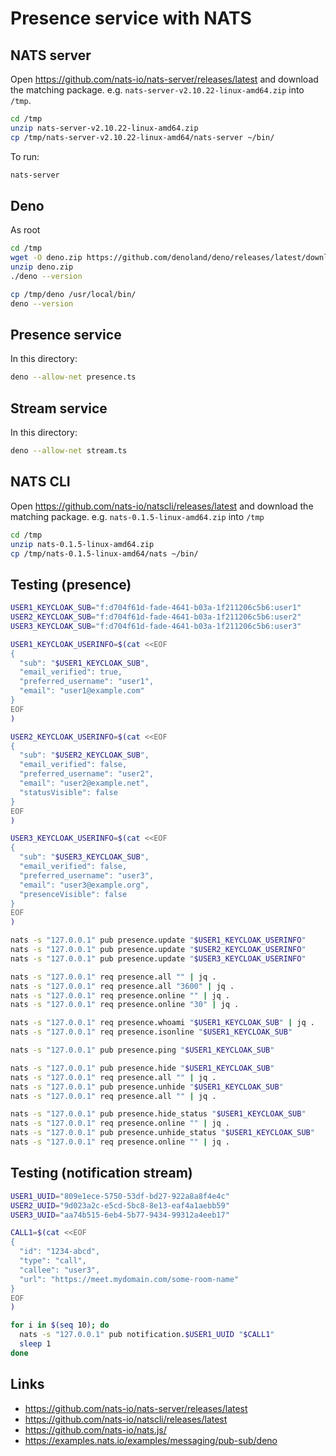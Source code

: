 # Presence service with NATS

## NATS server

Open https://github.com/nats-io/nats-server/releases/latest and download the
matching package. e.g. `nats-server-v2.10.22-linux-amd64.zip` into `/tmp`.

```bash
cd /tmp
unzip nats-server-v2.10.22-linux-amd64.zip
cp /tmp/nats-server-v2.10.22-linux-amd64/nats-server ~/bin/
```

To run:

```bash
nats-server
```

## Deno

As root

```bash
cd /tmp
wget -O deno.zip https://github.com/denoland/deno/releases/latest/download/deno-x86_64-unknown-linux-gnu.zip
unzip deno.zip
./deno --version

cp /tmp/deno /usr/local/bin/
deno --version
```

## Presence service

In this directory:

```bash
deno --allow-net presence.ts
```

## Stream service

In this directory:

```bash
deno --allow-net stream.ts
```

## NATS CLI

Open https://github.com/nats-io/natscli/releases/latest and download the
matching package. e.g. `nats-0.1.5-linux-amd64.zip` into `/tmp`

```bash
cd /tmp
unzip nats-0.1.5-linux-amd64.zip
cp /tmp/nats-0.1.5-linux-amd64/nats ~/bin/
```

## Testing (presence)

```bash
USER1_KEYCLOAK_SUB="f:d704f61d-fade-4641-b03a-1f211206c5b6:user1"
USER2_KEYCLOAK_SUB="f:d704f61d-fade-4641-b03a-1f211206c5b6:user2"
USER3_KEYCLOAK_SUB="f:d704f61d-fade-4641-b03a-1f211206c5b6:user3"

USER1_KEYCLOAK_USERINFO=$(cat <<EOF
{
  "sub": "$USER1_KEYCLOAK_SUB",
  "email_verified": true,
  "preferred_username": "user1",
  "email": "user1@example.com"
}
EOF
)

USER2_KEYCLOAK_USERINFO=$(cat <<EOF
{
  "sub": "$USER2_KEYCLOAK_SUB",
  "email_verified": false,
  "preferred_username": "user2",
  "email": "user2@example.net",
  "statusVisible": false
}
EOF
)

USER3_KEYCLOAK_USERINFO=$(cat <<EOF
{
  "sub": "$USER3_KEYCLOAK_SUB",
  "email_verified": false,
  "preferred_username": "user3",
  "email": "user3@example.org",
  "presenceVisible": false
}
EOF
)

nats -s "127.0.0.1" pub presence.update "$USER1_KEYCLOAK_USERINFO"
nats -s "127.0.0.1" pub presence.update "$USER2_KEYCLOAK_USERINFO"
nats -s "127.0.0.1" pub presence.update "$USER3_KEYCLOAK_USERINFO"

nats -s "127.0.0.1" req presence.all "" | jq .
nats -s "127.0.0.1" req presence.all "3600" | jq .
nats -s "127.0.0.1" req presence.online "" | jq .
nats -s "127.0.0.1" req presence.online "30" | jq .

nats -s "127.0.0.1" req presence.whoami "$USER1_KEYCLOAK_SUB" | jq .
nats -s "127.0.0.1" req presence.isonline "$USER1_KEYCLOAK_SUB"

nats -s "127.0.0.1" pub presence.ping "$USER1_KEYCLOAK_SUB"

nats -s "127.0.0.1" pub presence.hide "$USER1_KEYCLOAK_SUB"
nats -s "127.0.0.1" req presence.all "" | jq .
nats -s "127.0.0.1" pub presence.unhide "$USER1_KEYCLOAK_SUB"
nats -s "127.0.0.1" req presence.all "" | jq .

nats -s "127.0.0.1" pub presence.hide_status "$USER1_KEYCLOAK_SUB"
nats -s "127.0.0.1" req presence.online "" | jq .
nats -s "127.0.0.1" pub presence.unhide_status "$USER1_KEYCLOAK_SUB"
nats -s "127.0.0.1" req presence.online "" | jq .
```

## Testing (notification stream)

```bash
USER1_UUID="809e1ece-5750-53df-bd27-922a8a8f4e4c"
USER2_UUID="9d023a2c-e5cd-5bc8-8e13-eaf4a1aebb59"
USER3_UUID="aa74b515-6eb4-5b77-9434-99312a4eeb17"

CALL1=$(cat <<EOF
{
  "id": "1234-abcd",
  "type": "call",
  "callee": "user3",
  "url": "https://meet.mydomain.com/some-room-name"
}
EOF
)

for i in $(seq 10); do
  nats -s "127.0.0.1" pub notification.$USER1_UUID "$CALL1"
  sleep 1
done
```

## Links

- https://github.com/nats-io/nats-server/releases/latest
- https://github.com/nats-io/natscli/releases/latest
- https://github.com/nats-io/nats.js/
- https://examples.nats.io/examples/messaging/pub-sub/deno
